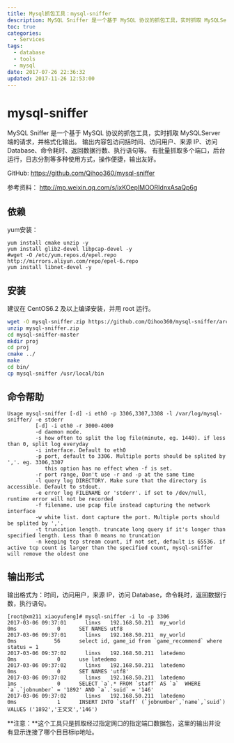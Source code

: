 ```yaml
---
title: Mysql抓包工具：mysql-sniffer
description: MySQL Sniffer 是一个基于 MySQL 协议的抓包工具，实时抓取 MySQLServer 端的请求，并格式化输出。
toc: true
categories:
  - Services
tags:
  - database
  - tools
  - mysql
date: 2017-07-26 22:36:32
updated: 2017-11-26 12:53:00
---
```


# mysql-sniffer

MySQL Sniffer 是一个基于 MySQL 协议的抓包工具，实时抓取 MySQLServer 端的请求，并格式化输出。
输出内容包访问括时间、访问用户、来源 IP、访问 Database、命令耗时、返回数据行数、执行语句等。
有批量抓取多个端口，后台运行，日志分割等多种使用方式，操作便捷，输出友好。

GitHub:
https://github.com/Qihoo360/mysql-sniffer

参考资料：
http://mp.weixin.qq.com/s/ixKOepIMOORIdnxAsaQp6g

## 依赖

yum安装：

```
yum install cmake unzip -y
yum install glib2-devel libpcap-devel -y
#wget -O /etc/yum.repos.d/epel.repo http://mirrors.aliyun.com/repo/epel-6.repo
yum install libnet-devel -y
```

## 安装

建议在 CentOS6.2 及以上编译安装，并用 root 运行。

```sh
wget -O mysql-sniffer.zip https://github.com/Qihoo360/mysql-sniffer/archive/master.zip
unzip mysql-sniffer.zip
cd mysql-sniffer-master
mkdir proj
cd proj
cmake ../
make
cd bin/
cp mysql-sniffer /usr/local/bin
```

## 命令帮助

```
Usage mysql-sniffer [-d] -i eth0 -p 3306,3307,3308 -l /var/log/mysql-sniffer/ -e stderr
         [-d] -i eth0 -r 3000-4000
         -d daemon mode.
         -s how often to split the log file(minute, eg. 1440). if less than 0, split log everyday
         -i interface. Default to eth0
         -p port, default to 3306. Multiple ports should be splited by ','. eg. 3306,3307
            this option has no effect when -f is set.
         -r port range, Don't use -r and -p at the same time
         -l query log DIRECTORY. Make sure that the directory is accessible. Default to stdout.
         -e error log FILENAME or 'stderr'. if set to /dev/null, runtime error will not be recorded
         -f filename. use pcap file instead capturing the network interface
         -w white list. dont capture the port. Multiple ports should be splited by ','.
         -t truncation length. truncate long query if it's longer than specified length. Less than 0 means no truncation
         -n keeping tcp stream count, if not set, default is 65536. if active tcp count is larger than the specified count, mysql-sniffer will remove the oldest one
```

## 输出形式

输出格式为：时间，访问用户，来源 IP，访问 Database，命令耗时，返回数据行数，执行语句。

```
[root@xm211 xiaoyufeng]# mysql-sniffer -i lo -p 3306
2017-03-06 09:37:01      linxs   192.168.50.211  my_world                 0ms             0      SET NAMES utf8
2017-03-06 09:37:01      linxs   192.168.50.211  my_world                 0ms            56      select id, game_id from `game_recommend` where status = 1
2017-03-06 09:37:02      linxs   192.168.50.211  latedemo                 0ms             0      use latedemo
2017-03-06 09:37:02      linxs   192.168.50.211  latedemo                 0ms             0      SET NAMES 'utf8'
2017-03-06 09:37:02      linxs   192.168.50.211  latedemo                 1ms             0      SELECT `a`.* FROM `staff` AS `a`  WHERE `a`.`jobnumber` = '1892' AND `a`.`suid` = '146'
2017-03-06 09:37:02      linxs   192.168.50.211  latedemo                 0ms             1      INSERT INTO `staff` (`jobnumber`,`name`,`suid`) VALUES ('1892','王文文','146')
```

**注意：**这个工具只是抓取经过指定网口的指定端口数据包，这里的输出并没有显示连接了哪个目目标ip地址。

